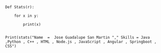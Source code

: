 	Def Stats(r):

 		for x in y:
 
   			print(x)
			
	
	Print(stats("Name  =  Jose Guadalupe San Martin "," Skills = Java ,Python , C++ , HTML , Node.js , JavaScript , Angular , Springboot , CSS")
  

 




 
 
